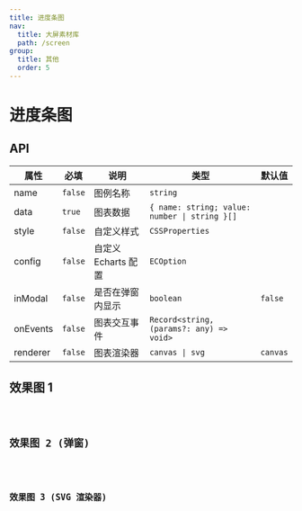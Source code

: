 ```yaml
---
title: 进度条图
nav:
  title: 大屏素材库
  path: /screen
group:
  title: 其他
  order: 5
---
```


# 进度条图

## API

| 属性     | 必填    | 说明                | 类型                                          | 默认值   |
| -------- | ------- | ------------------- | --------------------------------------------- | -------- |
| name     | `false` | 图例名称            | `string`                                      |          |
| data     | `true`  | 图表数据            | `{ name: string; value: number \| string }[]` |          |
| style    | `false` | 自定义样式          | `CSSProperties`                               |          |
| config   | `false` | 自定义 Echarts 配置 | `ECOption`                                    |          |
| inModal  | `false` | 是否在弹窗内显示    | `boolean`                                     | `false`  |
| onEvents | `false` | 图表交互事件        | `Record<string, (params?: any) => void>`      |          |
| renderer | `false` | 图表渲染器          | `canvas \| svg`                               | `canvas` |

## 效果图 1

<code src="../../example/ProgressDemo/demo1.tsx" background="#040727">

## 效果图 2 (弹窗)

<code src="../../example/ProgressDemo/demo2.tsx" background="#040727">

## 效果图 3 (SVG 渲染器)

<code src="../../example/ProgressDemo/demo3.tsx" background="#040727">
